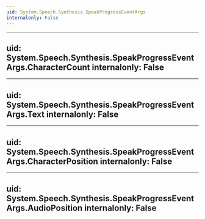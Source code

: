 ```yaml
---
uid: System.Speech.Synthesis.SpeakProgressEventArgs
internalonly: False
---
```


---
uid: System.Speech.Synthesis.SpeakProgressEventArgs.CharacterCount
internalonly: False
---

---
uid: System.Speech.Synthesis.SpeakProgressEventArgs.Text
internalonly: False
---

---
uid: System.Speech.Synthesis.SpeakProgressEventArgs.CharacterPosition
internalonly: False
---

---
uid: System.Speech.Synthesis.SpeakProgressEventArgs.AudioPosition
internalonly: False
---

